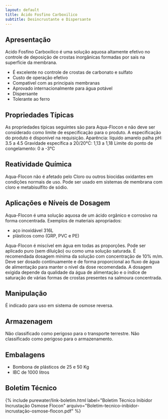 ```yaml
---
layout: default
title: Ácido Fosfino Carboxilico
subtitle: Desincrustante e Dispersante
---
```


## Apresentação

Acido Fosfino Carboxilico é uma solução aquosa altamente efetivo no controle de deposição de crostas inorgânicas formadas por sais na superfície da membrana. 

- É excelente no controle de crostas de carbonato e sulfato
- Custo de operação efetivo
- Compatível com as principais membranas
- Aprovado internacionalmente para água potável
- Dispersante
- Tolerante ao ferro


## Propriedades Típicas 
As propriedades típicas seguintes são para Aqua-Flocon e não deve ser considerado como limite de especificação para o produto. A especificação do produto é disponível na requisição. Aparência: líquido amarelo palha pH: 3.5 a 4.5 Gravidade específica a 20/20°C: 1,13 a 1,18 Limite do ponto de congelamento: 0 a -3°C

## Reatividade Química
Aqua-Flocon não é afetado pelo Cloro ou outros biocidas oxidantes em condições normais de uso. Pode ser usado em sistemas de membrana com cloro e metabisulfito de sódio.

## Aplicações e Níveis de Dosagem
Aqua-Flocon é uma solução aquosa de um ácido orgânico e corrosivo na forma concentrada. 
Exemplos de materiais apropriados: 

- aço inoxidável 316L
- plásticos como (GRP, PVC e PE)

Aqua-Flocon é miscível em água em todas as proporções. Pode ser aplicado puro (sem diluição) ou como uma solução saturada. 
É recomendada dosagem mínima da solução com concentração de 10% m/m. 
Deve ser dosado continuamente e de forma proporcional ao fluxo de água de alimentação para manter o nível da dose recomendada. A dosagem exigida depende da qualidade da água de alimentação e o índice de saturação de várias formas de crostas presentes na salmoura concentrada.

## Manipulação 
É indicado para uso em sistema de osmose reversa. 

## Armazenagem
Não classificado como perigoso para o transporte terrestre. Não classificado como perigoso para o armazenamento. 

## Embalagens 

- Bombona de plásticos de 25 e 50 Kg 
- IBC de 1000 litros

## Boletim Técnico

{% include purewater/link-boletim.html 
   label="Boletim Técnico Inibidor Incrustação Osmose Flocon" 
   arquivo="Boletim-tecnico-inibidor-incrustação-osmose-flocon.pdf" %}

